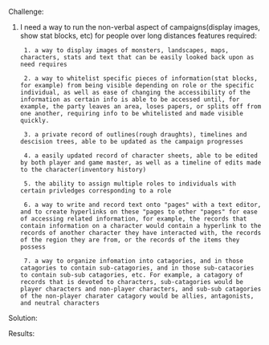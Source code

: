
Challenge:
1. I need a way to run the non-verbal aspect of campaigns(display images, show stat blocks, etc) for people over long distances
    features required: 

        1. a way to display images of monsters, landscapes, maps, characters, stats and text that can be easily looked back upon as need requires

        2. a way to whitelist specific pieces of information(stat blocks, for example) from being visible depending on role or the specific individual, as well as ease of changing the accessibility of the information as certain info is able to be accessed until, for example, the party leaves an area, loses papers, or splits off from one another, requiring info to be whitelisted and made visible quickly. 

        3. a private record of outlines(rough draughts), timelines and descision trees, able to be updated as the campaign progresses

        4. a easily updated record of character sheets, able to be edited by both player and game master, as well as a timeline of edits made to the character(inventory history)

        5. the ability to assign multiple roles to individuals with certain privledges corresponding to a role

        6. a way to write and record text onto "pages" with a text editor, and to create hyperlinks on these "pages to other "pages" for ease of accessing related information, for example, the records that contain information on a character would contain a hyperlink to the records of another character they have interacted with, the records of the region they are from, or the records of the items they possess

        7. a way to organize infomation into catagories, and in those catagories to contain sub-catagories, and in those sub-catacories to contain sub-sub catagories, etc. For example, a catagory of records that is devoted to characters, sub-catagories would be player characters and non-player characters, and sub-sub catagories of the non-player charater catagory would be allies, antagonists, and neutral characters
        
Solution:

Results:
